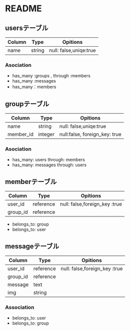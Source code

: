 
# README



## usersテーブル
|Column|Type|Opitions|
|------|----|---------|
|name|string|null: false,uniqe:true|


### Asociation
- has_many :groups , through :members
- has_many :messages
- has_many：members

## groupテーブル

|Column|Type|Opitions|
|------|----|---------|
|name|string|null: false,uniqe:true|
|member_id|integer|null:false, foreign_key: true|

### Asociation
- has_many: users through: members
- has_many: messages through: users

## memberテーブル

|Column|Type|Opitions|
|------|----|---------|
|user_id|reference|null: false,foreign_key :true|
|group_id|reference||null:false, foreign_key: true|


- belongs_to: group 
- belongs_to: user



## messageテーブル

|Column|Type|Opitions|
|------|----|---------|
|user_id|reference|null: false,foreign_key :true|
|group_id|reference||null:false, foreign_key: true|
|message|text|
|img|string|

### Association

- belongs_to: user 
- belongs_to: group



